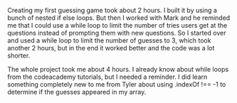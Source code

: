 Creating my first guessing game took about 2 hours. I built it by using a bunch of nested if else loops. But then I worked with Mark and he reminded me that I could use a while loop to limit the number of tries users get at the questions instead of prompting them with new questions. So I started over and used a while loop to limit the number of guesses to 3, which took another 2 hours, but in the end it worked better and the code was a lot shorter.

The whole project took me about 4 hours. I already know about while loops from the codeacademy tutorials, but I needed a reminder. I did learn something completely new to me from Tyler about using .indexOf !== -1 to determine if the guesses appeared in my array.
